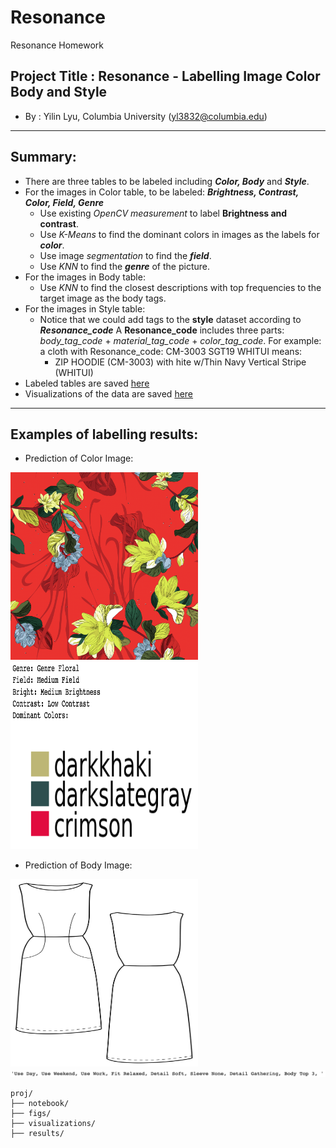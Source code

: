 # Resonance

Resonance Homework 

## Project Title : Resonance - Labelling Image Color Body and Style  
  + By : Yilin Lyu, Columbia University (yl3832@columbia.edu)

___
## Summary:  
  + There are three tables to be labeled including **_Color, Body_** and **_Style_**. 
  + For the images in Color table, to be labeled: **_Brightness, Contrast, Color, Field, Genre_**
  	+ Use existing *OpenCV measurement* to label **Brightness and contrast**.
  	+ Use *K-Means* to find the dominant colors in images as the labels for **_color_**.
  	+ Use image *segmentation* to find the **_field_**.
  	+ Use *KNN* to find the **_genre_** of the picture. 
  + For the images in Body table: 
  	+ Use *KNN* to find the closest descriptions with top frequencies to the target image as the body tags.
  + For the images in Style table:
  	+ Notice that we could add tags to the **style** dataset according to **_Resonance_code_**
    A **Resonance_code** includes three parts: *body_tag_code* + *material_tag_code* + *color_tag_code*.
    For example: a cloth with Resonance_code: CM-3003 SGT19 WHITUI means:
		+ ZIP HOODIE (CM-3003) with hite w/Thin Navy Vertical Stripe (WHITUI)
  + Labeled tables are saved [here](./results)
  + Visualizations of the data are saved [here](./visualizations)

___


## Examples of labelling results:  
  + Prediction of Color Image: 

  <img src = './figs/test_4.png'  width="300" height="300">   <img src = './figs/predictions_of_test_4.png' width="300" height="300">
 	 
  + Prediction of Body Image: 

  <img src = './figs/test4.png'  width="300" height="300">
  <img src = './figs/predictions_of_test4.png'>



```
proj/
├── notebook/ 
├── figs/  
├── visualizations/ 
├── results/ 
```
